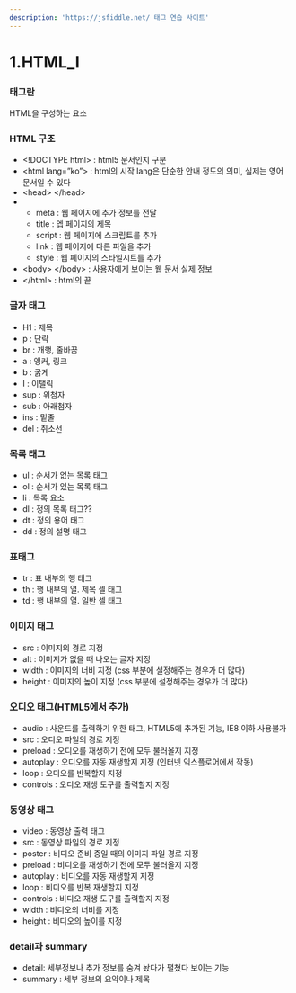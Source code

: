 ```yaml
---
description: 'https://jsfiddle.net/ 태그 연습 사이트'
---
```


# 1.HTML\_I

### 태그란 

HTML을 구성하는 요소

### HTML 구조

* &lt;!DOCTYPE html&gt;   : html5 문서인지 구분
* &lt;html lang=”ko”&gt;     :  html의 시작 lang은 단순한 안내 정도의 의미, 실제는  영어 문서일 수 있다
* &lt;head&gt; &lt;/head&gt;     
* * meta : 웹 페이지에 추가 정보를 전달
  * title : 엡 페이지의 제목
  * script : 웹 페이지에 스크립트를 추가
  * link : 웹 페이지에 다른 파일을 추가
  * style : 웹 페이지의 스타일시트를 추가
* &lt;body&gt; &lt;/body&gt;     : 사용자에게 보이는 웹 문서 실제 정보
* &lt;/html&gt;                    : html의 끝

### 글자 태그 

* H1 : 제목
* p : 단락
* br : 개행, 줄바꿈
* a : 앵커, 링크
* b : 굵게
* I : 이탤릭
* sup : 위첨자
* sub : 아래첨자
* ins : 밑줄
* del : 취소선

### 목록 태그

* ul : 순서가 없는 목록 태그
* ol : 순서가 있는 목록 태그
* li : 목록 요소
* dl : 정의 목록 태그??
* dt : 정의 용어 태그
* dd : 정의 설명 태그

### 표태그

* tr : 표 내부의 행 태그
* th : 행 내부의 열. 제목 셀 태그
* td : 행 내부의 열. 일반 셀 태그

### 이미지 태그

* src : 이미지의 경로 지정
* alt : 이미지가 없을 때 나오는 글자 지정
* width : 이미지의 너비 지정 \(css 부분에 설정해주는 경우가 더 많다\)
* height : 이미지의 높이 지정 \(css 부분에 설정해주는 경우가 더 많다\)

### 오디오 태그\(HTML5에서 추가\)

* audio : 사운드를 출력하기 위한 태그, HTML5에 추가된 기능, IE8 이하 사용불가
* src : 오디오 파일의 경로 지정
* preload : 오디오를 재생하기 전에 모두 불러올지 지정
* autoplay : 오디오를 자동 재생할지 지정 \(인터넷 익스플로어에서 작동\)
* loop : 오디오를 반복할지 지정
* controls : 오디오 재생 도구를 출력할지 지정

### 동영상 태그

* video : 동영상 출력 태그
* src : 동영상 파일의 경로 지정
* poster : 비디오 준비 중일 때의 이미지 파일 경로 지정
* preload : 비디오를 재생하기 전에 모두 불러올지 지정
* autoplay : 비디오를 자동 재생할지 지정
* loop : 비디오를 반복 재생할지 지정
* controls : 비디오 재생 도구를 출력할지 지정
* width : 비디오의 너비를 지정
* height : 비디오의 높이를 지정

### detail과 summary

* detail: 세부정보나 추가 정보를 숨겨 놨다가 펼쳤다 보이는 기능
* summary : 세부 정보의 요약이나 제목

